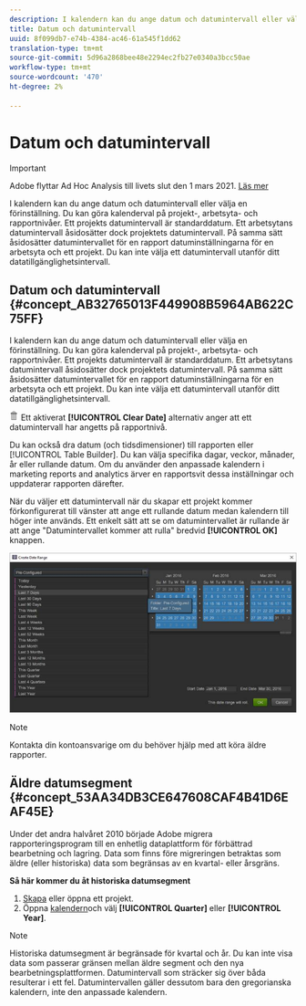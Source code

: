 ```yaml
---
description: I kalendern kan du ange datum och datumintervall eller välja en förinställning. Du kan göra kalenderval på projekt-, arbetsyta- och rapportnivåer. Ett projekts datumintervall är standarddatum. Ett arbetsytans datumintervall åsidosätter dock projektets datumintervall. På samma sätt åsidosätter datumintervallet för en rapport datuminställningarna för en arbetsyta och ett projekt. Du kan inte välja ett datumintervall utanför ditt datatillgänglighetsintervall.
title: Datum och datumintervall
uuid: 8f099db7-e74b-4384-ac46-61a545f1dd62
translation-type: tm+mt
source-git-commit: 5d96a2868bee48e2294ec2fb27e0340a3bcc50ae
workflow-type: tm+mt
source-wordcount: '470'
ht-degree: 2%

---
```



# Datum och datumintervall

>[!IMPORTANT]
>
>Adobe flyttar Ad Hoc Analysis till livets slut den 1 mars 2021. [Läs mer](https://adobe.ly/discoverworkspace)

I kalendern kan du ange datum och datumintervall eller välja en förinställning. Du kan göra kalenderval på projekt-, arbetsyta- och rapportnivåer. Ett projekts datumintervall är standarddatum. Ett arbetsytans datumintervall åsidosätter dock projektets datumintervall. På samma sätt åsidosätter datumintervallet för en rapport datuminställningarna för en arbetsyta och ett projekt. Du kan inte välja ett datumintervall utanför ditt datatillgänglighetsintervall.

## Datum och datumintervall {#concept_AB32765013F449908B5964AB622C75FF}

I kalendern kan du ange datum och datumintervall eller välja en förinställning. Du kan göra kalenderval på projekt-, arbetsyta- och rapportnivåer. Ett projekts datumintervall är standarddatum. Ett arbetsytans datumintervall åsidosätter dock projektets datumintervall. På samma sätt åsidosätter datumintervallet för en rapport datuminställningarna för en arbetsyta och ett projekt. Du kan inte välja ett datumintervall utanför ditt datatillgänglighetsintervall.

![](assets/Delete_Standard.png) Ett aktiverat **[!UICONTROL Clear Date]** alternativ anger att ett datumintervall har angetts på rapportnivå.

Du kan också dra datum (och tidsdimensioner) till rapporten eller [!UICONTROL Table Builder]. Du kan välja specifika dagar, veckor, månader, år eller rullande datum. Om du använder den anpassade kalendern i marketing reports and analytics ärver en rapportsvit dessa inställningar och uppdaterar rapporten därefter.

När du väljer ett datumintervall när du skapar ett projekt kommer förkonfigurerat till vänster att ange ett rullande datum medan kalendern till höger inte används. Ett enkelt sätt att se om datumintervallet är rullande är att ange &quot;Datumintervallet kommer att rulla&quot; bredvid **[!UICONTROL OK]** knappen.

![](assets/daterange.jpeg)

>[!NOTE]
>
>Kontakta din kontoansvarige om du behöver hjälp med att köra äldre rapporter.

## Äldre datumsegment {#concept_53AA34DB3CE647608CAF4B41D6EAF45E}

Under det andra halvåret 2010 började Adobe migrera rapporteringsprogram till en enhetlig dataplattform för förbättrad bearbetning och lagring. Data som finns före migreringen betraktas som äldre (eller historiska) data som begränsas av en kvartal- eller årsgräns.

<!-- 

c_legacy_data.xml

 -->

**Så här kommer du åt historiska datumsegment**

1. [Skapa](/help/analyze/ad-hoc-analysis/c-getting-started.md) eller öppna ett projekt.
1. Öppna [kalendern](/help/analyze/ad-hoc-analysis/c-dates.md)och välj **[!UICONTROL Quarter]** eller **[!UICONTROL Year]**.

>[!NOTE]
>
>Historiska datumsegment är begränsade för kvartal och år. Du kan inte visa data som passerar gränsen mellan äldre segment och den nya bearbetningsplattformen. Datumintervall som sträcker sig över båda resulterar i ett fel. Datumintervallen gäller dessutom bara den gregorianska kalendern, inte den anpassade kalendern.

